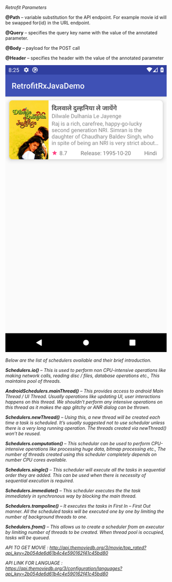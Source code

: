<i>Retrofit Parameters</i></p>

<b>@Path</b> – variable substitution for the API endpoint. For example movie id will be swapped for{id} in the URL endpoint.

<b>@Query</b> – specifies the query key name with the value of the annotated parameter.

<b>@Body</b> – payload for the POST call

<b>@Header</b> – specifies the header with the value of the annotated parameter


<img src="https://github.com/arpit999/Images/blob/master/RetrofitRxJavaDemo.png" alt="Retrofit RxJava Demo">

<i>Below are the list of schedulers available and their brief introduction.<i>

<b>Schedulers.io()</b> – This is used to perform non CPU-intensive operations like making network calls, reading disc / files, database operations etc., This maintains pool of threads.

<b>AndroidSchedulers.mainThread()</b> – This provides access to android Main Thread / UI Thread. Usually operations like updating UI, user interactions happens on this thread. We shouldn’t perform any intensive operations on this thread as it makes the app glitchy or ANR dialog can be thrown.

<b>Schedulers.newThread()</b> – Using this, a new thread will be created each time a task is scheduled. It’s usually suggested not to use schedular unless there is a very long running operation. The threads created via newThread() won’t be reused.

<b>Schedulers.computation()</b> – This schedular can be used to perform CPU-intensive operations like processing huge data, bitmap processing etc., The number of threads created using this scheduler completely depends on number CPU cores available.

<b>Schedulers.single()</b> – This scheduler will execute all the tasks in sequential order they are added. This can be used when there is necessity of sequential execution is required.

<b>Schedulers.immediate()</b> – This scheduler executes the the task immediately in synchronous way by blocking the main thread.

<b>Schedulers.trampoline()</b> – It executes the tasks in First In – First Out manner. All the scheduled tasks will be executed one by one by limiting the number of background threads to one.

<b>Schedulers.from()</b> – This allows us to create a scheduler from an executor by limiting number of threads to be created. When thread pool is occupied, tasks will be queued.


API TO GET MOVIE : http://api.themoviedb.org/3/movie/top_rated?api_key=2b054de6d61b4c4e590162f41c45bd80

API LINK FOR LANGUAGE : https://api.themoviedb.org/3/configuration/languages?api_key=2b054de6d61b4c4e590162f41c45bd80
